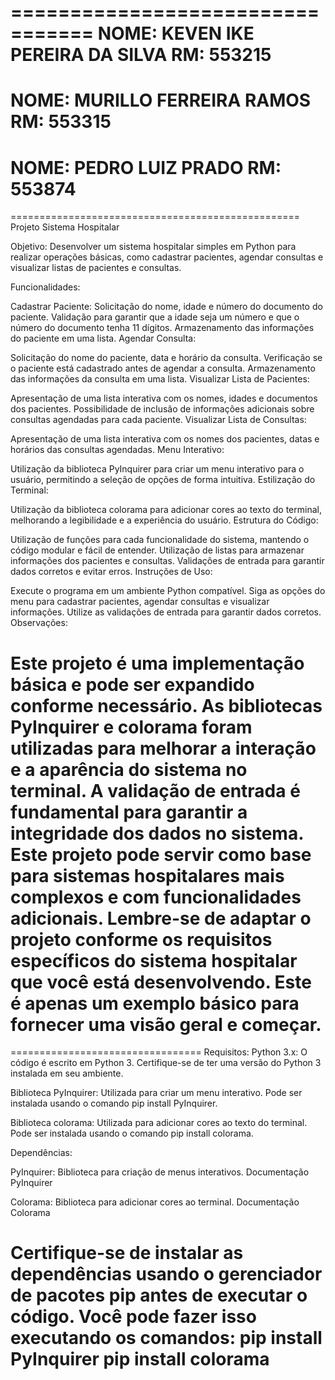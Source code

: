 =================================
NOME: KEVEN IKE PEREIRA DA SILVA 
RM: 553215
=================================
NOME: MURILLO FERREIRA RAMOS
RM: 553315
================================
NOME: PEDRO LUIZ PRADO
RM: 553874
================================


==================================================
Projeto Sistema Hospitalar

Objetivo:
Desenvolver um sistema hospitalar simples em Python para realizar operações básicas, como cadastrar pacientes, agendar consultas e visualizar listas de pacientes e consultas.

Funcionalidades:

Cadastrar Paciente:
Solicitação do nome, idade e número do documento do paciente.
Validação para garantir que a idade seja um número e que o número do documento tenha 11 dígitos.
Armazenamento das informações do paciente em uma lista.
Agendar Consulta:

Solicitação do nome do paciente, data e horário da consulta.
Verificação se o paciente está cadastrado antes de agendar a consulta.
Armazenamento das informações da consulta em uma lista.
Visualizar Lista de Pacientes:

Apresentação de uma lista interativa com os nomes, idades e documentos dos pacientes.
Possibilidade de inclusão de informações adicionais sobre consultas agendadas para cada paciente.
Visualizar Lista de Consultas:

Apresentação de uma lista interativa com os nomes dos pacientes, datas e horários das consultas agendadas.
Menu Interativo:

Utilização da biblioteca PyInquirer para criar um menu interativo para o usuário, permitindo a seleção de opções de forma intuitiva.
Estilização do Terminal:

Utilização da biblioteca colorama para adicionar cores ao texto do terminal, melhorando a legibilidade e a experiência do usuário.
Estrutura do Código:

Utilização de funções para cada funcionalidade do sistema, mantendo o código modular e fácil de entender.
Utilização de listas para armazenar informações dos pacientes e consultas.
Validações de entrada para garantir dados corretos e evitar erros.
Instruções de Uso:

Execute o programa em um ambiente Python compatível.
Siga as opções do menu para cadastrar pacientes, agendar consultas e visualizar informações.
Utilize as validações de entrada para garantir dados corretos.
Observações:

Este projeto é uma implementação básica e pode ser expandido conforme necessário.
As bibliotecas PyInquirer e colorama foram utilizadas para melhorar a interação e a aparência do sistema no terminal.
A validação de entrada é fundamental para garantir a integridade dos dados no sistema.
Este projeto pode servir como base para sistemas hospitalares mais complexos e com funcionalidades adicionais.
Lembre-se de adaptar o projeto conforme os requisitos específicos do sistema hospitalar que você está desenvolvendo. Este é apenas um exemplo básico para fornecer uma visão geral e começar.
============================================

=================================
Requisitos:
Python 3.x: O código é escrito em Python 3. Certifique-se de ter uma versão do Python 3 instalada em seu ambiente.

Biblioteca PyInquirer: Utilizada para criar um menu interativo. Pode ser instalada usando o comando pip install PyInquirer.

Biblioteca colorama: Utilizada para adicionar cores ao texto do terminal. Pode ser instalada usando o comando pip install colorama.

Dependências:

PyInquirer: Biblioteca para criação de menus interativos. Documentação PyInquirer

Colorama: Biblioteca para adicionar cores ao terminal. Documentação Colorama

Certifique-se de instalar as dependências usando o gerenciador de pacotes pip antes de executar o código. Você pode fazer isso executando os comandos:
pip install PyInquirer
pip install colorama
=============================
